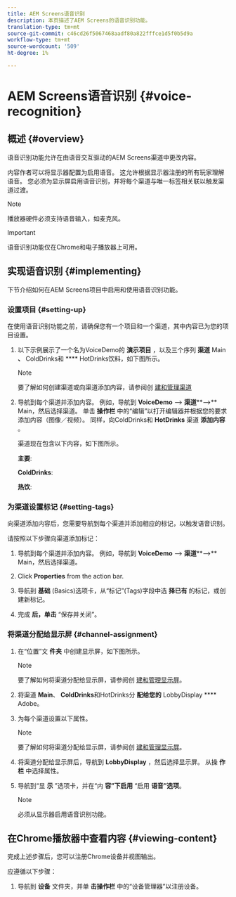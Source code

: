 ```yaml
---
title: AEM Screens语音识别
description: 本页描述了AEM Screens的语音识别功能。
translation-type: tm+mt
source-git-commit: c46cd26f5067468aadf80a822fffce1d5f0b5d9a
workflow-type: tm+mt
source-wordcount: '509'
ht-degree: 1%

---
```



# AEM Screens语音识别 {#voice-recognition}

## 概述 {#overview}

语音识别功能允许在由语音交互驱动的AEM Screens渠道中更改内容。

内容作者可以将显示器配置为启用语音。 这允许根据显示器注册的所有玩家理解语音。 您必须为显示屏启用语音识别，并将每个渠道与唯一标签相关联以触发渠道过渡。

>[!NOTE]
>播放器硬件必须支持语音输入，如麦克风。

>[!IMPORTANT]
> 语音识别功能仅在Chrome和电子播放器上可用。

## 实现语音识别 {#implementing}

下节介绍如何在AEM Screens项目中启用和使用语音识别功能。

### 设置项目 {#setting-up}

在使用语音识别功能之前，请确保您有一个项目和一个渠道，其中内容已为您的项目设置。

1. 以下示例展示了一个名为VoiceDemo的 **演示项目** ，以及三个序列 **渠道** Main **、** ColdDrinks和 **** HotDrinks饮料，如下图所示。

   >[!NOTE]
   >
   >要了解如何创建渠道或向渠道添加内容，请参阅创 [建和管理渠道](/help/user-guide/managing-channels.md)

1. 导航到每个渠道并添加内容。 例如，导航到 **VoiceDemo** —> **渠道****—>** Main，然后选择渠道。 单击 **操作栏** 中的“编辑”以打开编辑器并根据您的要求添加内容（图像／视频）。 同样，向ColdDrinks和 **HotDrinks** 渠道 **添加内容** 。

   渠道现在包含以下内容，如下图所示。

   **主要**:

   **ColdDrinks**:

   **热饮**:

### 为渠道设置标记 {#setting-tags}

向渠道添加内容后，您需要导航到每个渠道并添加相应的标记，以触发语音识别。

请按照以下步骤向渠道添加标记：

1. 导航到每个渠道并添加内容。 例如，导航到 **VoiceDemo** —> **渠道****—>** Main，然后选择渠道。

1. Click **Properties** from the action bar.

1. 导航到 **基础** (Basics)选项卡，从“标记”(Tags)字段中选 **择已有** 的标记，或创建新标记。

1. 完成 **后，单击** “保存并关闭”。


### 将渠道分配给显示屏 {#channel-assignment}

1. 在“位置”文 **件夹** 中创建显示屏，如下图所示。

   >[!NOTE]
   >
   >要了解如何将渠道分配给显示屏，请参阅创 [建和管理显示屏](/help/user-guide/managing-displays.md)。

1. 将渠道 **Main**、 **ColdDrinks**&#x200B;和HotDrinks分 **配给您的** LobbyDisplay **** Adobe。


1. 为每个渠道设置以下属性。

   >[!NOTE]
   >
   >要了解如何将渠道分配给显示屏，请参阅创 [建和管理显示屏](/help/user-guide/managing-displays.md)。

1. 将渠道分配给显示屏后，导航到 **LobbyDisplay** ，然后选择显示屏。 从操 **作栏** 中选择属性。

1. 导航到“显 **示** ”选项卡，并在“内 **容”下启用** “启用 **语音”选项**。

   >[!NOTE]
   >必须从显示器启用语音识别功能。

## 在Chrome播放器中查看内容 {#viewing-content}

完成上述步骤后，您可以注册Chrome设备并视图输出。

应遵循以下步骤：

1. 导航到 **设备** 文件夹，并单 **击操作栏** 中的“设备管理器”以注册设备。







